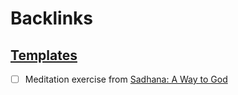 
# Backlinks
## [Templates](<Templates.md>)
- [ ] Meditation exercise from [Sadhana: A Way to God](<Sadhana: A Way to God.md>)

